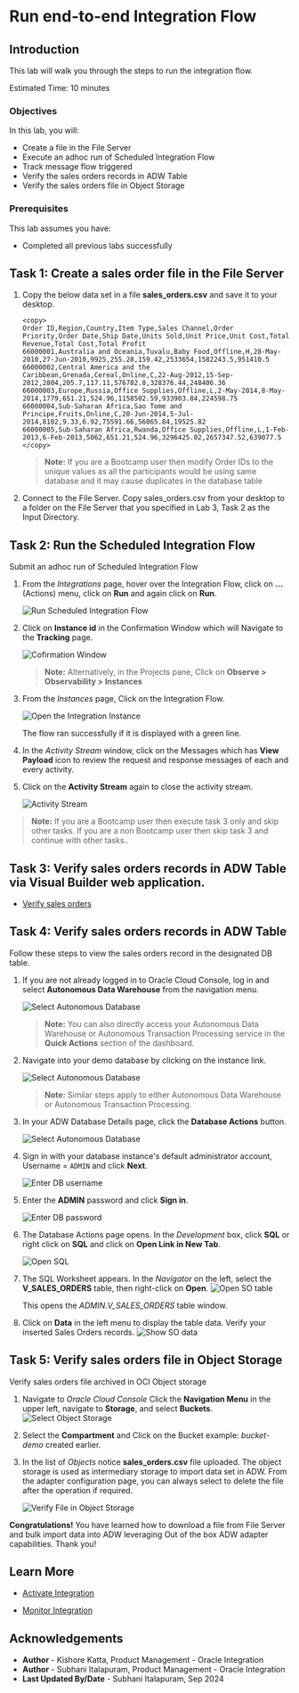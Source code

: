 # Run end-to-end Integration Flow

## Introduction

This lab will walk you through the steps to run the integration flow.

Estimated Time: 10 minutes

### Objectives

In this lab, you will:

- Create a file in the File Server
- Execute an adhoc run of Scheduled Integration Flow
- Track message flow triggered
- Verify the sales orders records in ADW Table
- Verify the sales orders file in Object Storage

### Prerequisites

This lab assumes you have:

- Completed all previous labs successfully

## Task 1: Create a sales order file in the File Server

1. Copy the below data set in a file **sales_orders.csv** and save it to your desktop.

    ```
    <copy>
    Order ID,Region,Country,Item Type,Sales Channel,Order Priority,Order Date,Ship Date,Units Sold,Unit Price,Unit Cost,Total Revenue,Total Cost,Total Profit
    66000001,Australia and Oceania,Tuvalu,Baby Food,Offline,H,28-May-2010,27-Jun-2010,9925,255.28,159.42,2533654,1582243.5,951410.5
    66000002,Central America and the Caribbean,Grenada,Cereal,Online,C,22-Aug-2012,15-Sep-2012,2804,205.7,117.11,576782.8,328376.44,248406.36
    66000003,Europe,Russia,Office Supplies,Offline,L,2-May-2014,8-May-2014,1779,651.21,524.96,1158502.59,933903.84,224598.75
    66000004,Sub-Saharan Africa,Sao Tome and Principe,Fruits,Online,C,20-Jun-2014,5-Jul-2014,8102,9.33,6.92,75591.66,56065.84,19525.82
    66000005,Sub-Saharan Africa,Rwanda,Office Supplies,Offline,L,1-Feb-2013,6-Feb-2013,5062,651.21,524.96,3296425.02,2657347.52,639077.5
    </copy>
    ```

    > **Note:** If you are a Bootcamp user then modify Order IDs to the unique values as all the participants would be using same database and it may cause duplicates in the database table

2. Connect to the File Server. Copy sales_orders.csv from your desktop to a folder on the File Server that you specified in Lab 3, Task 2 as the Input Directory.

## Task 2: Run the Scheduled Integration Flow

Submit an adhoc run of Scheduled Integration Flow

1. From the *Integrations* page, hover over the Integration Flow, click on **...** (Actions) menu, click on **Run** and again click on **Run**.

    ![Run Scheduled Integration Flow](images/run-integration.png)

2. Click on **Instance id** in the Confirmation Window which will Navigate to the **Tracking** page.

    ![Cofirmation Window](images/submit-confirmation.png)

    > **Note:**  Alternatively, in the Projects pane, Click on **Observe &gt; Observability &gt; Instances**

3. From the *Instances* page, Click on the Integration Flow.

    ![Open the Integration Instance](images/integration-instance-open.png)

    The flow ran successfully if it is displayed with a green line.

4. In the *Activity Stream* window, click on the Messages which has **View Payload** icon to review the request and response messages of each and every activity.

5. Click on the **Activity Stream** again to close the activity stream.

    ![Activity Stream](images/activity-stream.png)

> **Note:** If you are a Bootcamp user then execute task 3 only and skip other tasks.
    If you are a non Bootcamp user then skip task 3 and continue with other tasks..

## Task 3: Verify sales orders records in ADW Table via Visual Builder web application.

- [Verify sales orders](https://oictraining5-oicpm-px.integration.ocp.oraclecloud.com/ic/builder/rt/OrderApplication/live/webApps/orderapps/)

## Task 4: Verify sales orders records in ADW Table

Follow these steps to view the sales orders record in the designated DB table.

1. If you are not already logged in to Oracle Cloud Console, log in and select **Autonomous Data Warehouse** from the navigation menu.

    ![Select Autonomous Database](../setup/images/adb-navigation.png)

    > **Note:**  You can also directly access your Autonomous Data Warehouse or Autonomous Transaction Processing service in the **Quick Actions** section of the dashboard.

2. Navigate into your demo database by clicking on the instance link.

    ![Select Autonomous Database](../setup/images/select-adb-instance.png)

    > **Note:**  Similar steps apply to either Autonomous Data Warehouse or Autonomous Transaction Processing.

3. In your ADW Database Details page, click the **Database Actions** button.

    ![Select Autonomous Database](../setup/images/click-database-actions.png)

4. Sign in with your database instance's default administrator account, Username = `ADMIN` and click **Next**.

   ![Enter DB username](../setup/images/enter-username.png)

5. Enter the **ADMIN** password and click **Sign in**.

    ![Enter DB password](../setup/images/enter-password.png)

6. The Database Actions page opens. In the *Development* box, click **SQL** or right click on **SQL** and click on **Open Link in New Tab**.

    ![Open SQL](../setup/images/open-sql.png)

7. The SQL Worksheet appears. In the *Navigator* on the left, select the **V\_SALES\_ORDERS** table, then right-click on **Open**.
    ![Open SO table](images/open-so-table.png)

    This opens the *ADMIN.V\_SALES\_ORDERS* table window.

8. Click on **Data** in the left menu to display the table data. Verify your inserted Sales Orders records.
   ![Show SO data](images/show-so-data.png)

## Task 5: Verify sales orders file in Object Storage

Verify sales orders file archived in OCI Object storage

1. Navigate to *Oracle Cloud Console* Click the **Navigation Menu** in the upper left, navigate to **Storage**, and select **Buckets**.
    ![Select Object Storage](https://oracle-livelabs.github.io/common/images/console/storage-buckets.png)

2. Select the **Compartment** and Click on the Bucket example: *bucket-demo* created earlier.

3. In the list of *Objects* notice **sales_orders.csv** file uploaded. The object storage is used as intermediary storage to import data set in ADW. From the adapter configuration page, you can always select to delete the file after the operation if required.

    ![Verify File in Object Storage](images/verify-file-so-os.png)

**Congratulations!** You have learned how to download a file from File Server and bulk import data into ADW leveraging Out of the box ADW adapter capabilities. Thank you!

## Learn More

- [Activate Integration](https://docs.oracle.com/en/cloud/paas/application-integration/integrations-user/activate-and-deactivate-integrations.html)

- [Monitor Integration](https://docs.oracle.com/en/cloud/paas/application-integration/integrations-user/track-integration-instances.html#GUID-46A7C0A0-CBE4-4F1B-9B45-62A5AFA89D74)

## Acknowledgements

- **Author** - Kishore Katta, Product Management - Oracle Integration
- **Author** - Subhani Italapuram, Product Management - Oracle Integration
- **Last Updated By/Date** - Subhani Italapuram, Sep 2024
